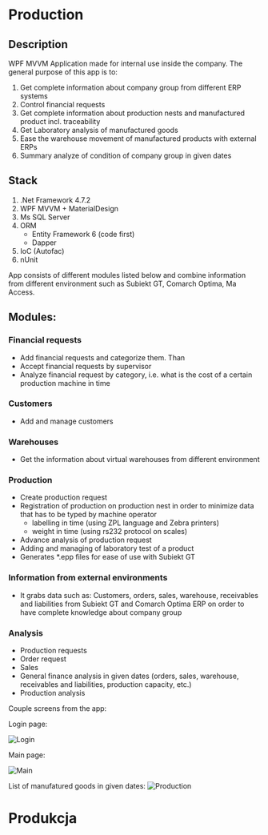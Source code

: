 # Production

## Description
WPF MVVM Application made for internal use inside the company. The general purpose of this app is to:
1. Get complete information about company group from different ERP systems
2. Control financial requests
3. Get complete information about production nests and manufactured product incl. traceability
4. Get Laboratory analysis of manufactured goods
5. Ease the warehouse movement of manufactured products with external ERPs
6. Summary analyze of condition of company group in given dates

## Stack
1. .Net Framework 4.7.2
2. WPF MVVM + MaterialDesign
3. Ms SQL Server
4. ORM
    - Entity Framework 6 (code first)
    - Dapper
4. IoC (Autofac)
5. nUnit

App consists of different modules listed below and combine information from different environment such as Subiekt GT, Comarch Optima, Ma Access.

## Modules:
### Financial requests
  - Add financial requests and categorize them. Than
  - Accept financial requests by supervisor
  - Analyze financial request by category, i.e. what is the cost of a certain production machine in time

### Customers
- Add and manage customers

### Warehouses
- Get the information about virtual warehouses from different environment

### Production
- Create production request
- Registration of production on production nest in order to minimize data that has to be typed by machine operator
  - labelling in time (using ZPL language and Zebra printers)
  - weight in time (using rs232 protocol on scales)
- Advance analysis of production request
- Adding and managing of laboratory test of a product
- Generates *.epp files for ease of use with Subiekt GT

### Information from external environments
- It grabs data such as: Customers, orders, sales, warehouse, receivables and liabilities from Subiekt GT and Comarch Optima ERP on order to have complete knowledge about company group

### Analysis
- Production requests
- Order request
- Sales
- General finance analysis in given dates (orders, sales, warehouse, receivables and liabilities, production capacity, etc.)
- Production analysis


Couple screens from the app:

Login page:

![Login](https://github.com/Stonovsky/GAT_Produkcja/blob/master/GAT_Produkcja/Images/LoginPage_clear.png)

Main page:

![Main](https://github.com/Stonovsky/GAT_Produkcja/blob/master/GAT_Produkcja/Images/Main_clear.png)

List of manufatured goods in given dates:
![Production](https://github.com/Stonovsky/GAT_Produkcja/blob/master/GAT_Produkcja/Images/EwidencjaProdukcji_clear.png)
# Produkcja
